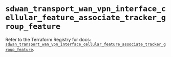 # `sdwan_transport_wan_vpn_interface_cellular_feature_associate_tracker_group_feature`

Refer to the Terraform Registry for docs: [`sdwan_transport_wan_vpn_interface_cellular_feature_associate_tracker_group_feature`](https://registry.terraform.io/providers/ciscodevnet/sdwan/0.8.0/docs/resources/transport_wan_vpn_interface_cellular_feature_associate_tracker_group_feature).
